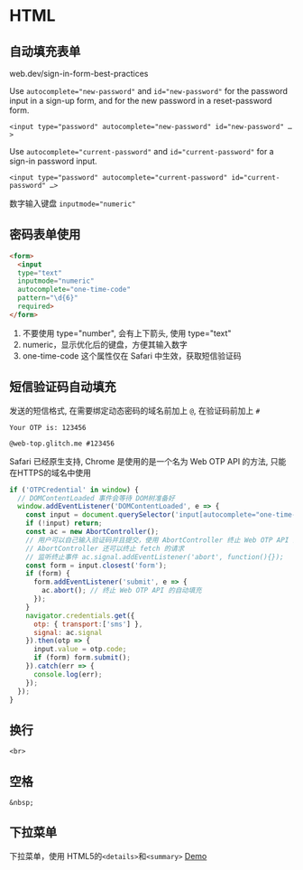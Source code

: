 # HTML

## 自动填充表单

web.dev/sign-in-form-best-practices

Use `autocomplete="new-password"` and `id="new-password"` for the password input in a sign-up form, and for the new password in a reset-password form.

`<input type="password" autocomplete="new-password" id="new-password" …>`

Use `autocomplete="current-password"` and `id="current-password"` for a sign-in password input.

`<input type="password" autocomplete="current-password" id="current-password" …>`

数字输入键盘 `inputmode="numeric"`

## 密码表单使用

```html
<form>
  <input
  type="text"
  inputmode="numeric"
  autocomplete="one-time-code"
  pattern="\d{6}"
  required>
</form>
```

1. 不要使用 type="number", 会有上下箭头, 使用 type="text"
2. numeric，显示优化后的键盘，方便其输入数字
3. one-time-code 这个属性仅在 Safari 中生效，获取短信验证码

## 短信验证码自动填充

发送的短信格式, 在需要绑定动态密码的域名前加上 `@`, 在验证码前加上 `#`

```
Your OTP is: 123456

@web-top.glitch.me #123456
```
Safari 已经原生支持, Chrome 是使用的是一个名为 Web OTP API 的方法, 只能在HTTPS的域名中使用

```js
if ('OTPCredential' in window) {
  // DOMContentLoaded 事件会等待 DOM树准备好
  window.addEventListener('DOMContentLoaded', e => {
    const input = document.querySelector('input[autocomplete="one-time-code"]');
    if (!input) return;
    const ac = new AbortController();
    // 用户可以自己输入验证码并且提交，使用 AbortController 终止 Web OTP API 的自动填充
    // AbortController 还可以终止 fetch 的请求
    // 监听终止事件 ac.signal.addEventListener('abort', function(){});
    const form = input.closest('form');
    if (form) {
      form.addEventListener('submit', e => {
        ac.abort(); // 终止 Web OTP API 的自动填充
      });
    }
    navigator.credentials.get({
      otp: { transport:['sms'] },
      signal: ac.signal
    }).then(otp => {
      input.value = otp.code;
      if (form) form.submit();
    }).catch(err => {
      console.log(err);
    });
  });
}
```

## 换行

`<br>`

## 空格

`&nbsp;`

## 下拉菜单

下拉菜单，使用 HTML5的`<details>`和`<summary>` [Demo](https://codepen.io/airen/pen/MxLaVd)